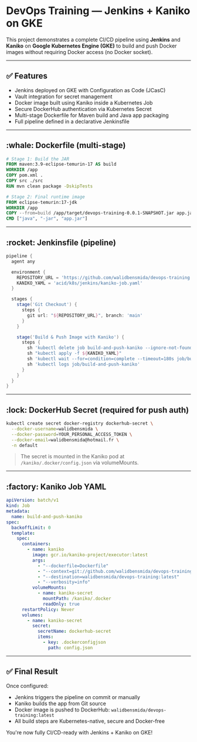 # DevOps Training — Jenkins + Kaniko on GKE

This project demonstrates a complete CI/CD pipeline using **Jenkins** and **Kaniko** on **Google Kubernetes Engine (GKE)** to build and push Docker images without requiring Docker access (no Docker socket).

---

## ✅ Features

* Jenkins deployed on GKE with Configuration as Code (JCasC)
* Vault integration for secret management
* Docker image built using Kaniko inside a Kubernetes Job
* Secure DockerHub authentication via Kubernetes Secret
* Multi-stage Dockerfile for Maven build and Java app packaging
* Full pipeline defined in a declarative Jenkinsfile

---

## \:whale: Dockerfile (multi-stage)

```Dockerfile
# Stage 1: Build the JAR
FROM maven:3.9-eclipse-temurin-17 AS build
WORKDIR /app
COPY pom.xml .
COPY src ./src
RUN mvn clean package -DskipTests

# Stage 2: Final runtime image
FROM eclipse-temurin:17-jdk
WORKDIR /app
COPY --from=build /app/target/devops-training-0.0.1-SNAPSHOT.jar app.jar
CMD ["java", "-jar", "app.jar"]
```

---

## \:rocket: Jenkinsfile (pipeline)

```groovy
pipeline {
  agent any

  environment {
    REPOSITORY_URL = 'https://github.com/walidbensmida/devops-training.git'
    KANIKO_YAML = 'acid/k8s/jenkins/kaniko-job.yaml'
  }

  stages {
    stage('Git Checkout') {
      steps {
        git url: "${REPOSITORY_URL}", branch: 'main'
      }
    }

    stage('Build & Push Image with Kaniko') {
      steps {
        sh 'kubectl delete job build-and-push-kaniko --ignore-not-found'
        sh "kubectl apply -f ${KANIKO_YAML}"
        sh 'kubectl wait --for=condition=complete --timeout=180s job/build-and-push-kaniko'
        sh 'kubectl logs job/build-and-push-kaniko'
      }
    }
  }
}
```

---

## \:lock: DockerHub Secret (required for push auth)

```bash
kubectl create secret docker-registry dockerhub-secret \
  --docker-username=walidbensmida \
  --docker-password=YOUR_PERSONAL_ACCESS_TOKEN \
  --docker-email=walidbensmida@hotmail.fr \
  -n default
```

> The secret is mounted in the Kaniko pod at `/kaniko/.docker/config.json` via volumeMounts.

---

## \:factory: Kaniko Job YAML

```yaml
apiVersion: batch/v1
kind: Job
metadata:
  name: build-and-push-kaniko
spec:
  backoffLimit: 0
  template:
    spec:
      containers:
        - name: kaniko
          image: gcr.io/kaniko-project/executor:latest
          args:
            - "--dockerfile=Dockerfile"
            - "--context=git://github.com/walidbensmida/devops-training.git#refs/heads/main"
            - "--destination=walidbensmida/devops-training:latest"
            - "--verbosity=info"
          volumeMounts:
            - name: kaniko-secret
              mountPath: /kaniko/.docker
              readOnly: true
      restartPolicy: Never
      volumes:
        - name: kaniko-secret
          secret:
            secretName: dockerhub-secret
            items:
              - key: .dockerconfigjson
                path: config.json
```

---

## ✅ Final Result

Once configured:

* Jenkins triggers the pipeline on commit or manually
* Kaniko builds the app from Git source
* Docker image is pushed to DockerHub: `walidbensmida/devops-training:latest`
* All build steps are Kubernetes-native, secure and Docker-free

You're now fully CI/CD-ready with Jenkins + Kaniko on GKE!
